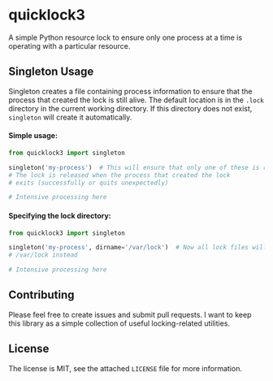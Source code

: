# quicklock3
A simple Python resource lock to ensure only one process at a time is operating with a particular resource.

## Singleton Usage

Singleton creates a file containing process information to ensure that the process that created the lock is still alive. The default location is in the `.lock` directory in the current working directory. If this directory does not exist, `singleton` will create it automatically.

#### Simple usage:

```python
from quicklock3 import singleton

singleton('my-process')  # This will ensure that only one of these is running at once
# The lock is released when the process that created the lock
# exits (successfully or quits unexpectedly)

# Intensive processing here
```

#### Specifying the lock directory:

```python
from quicklock3 import singleton

singleton('my-process', dirname='/var/lock')  # Now all lock files will be written to
# /var/lock instead

# Intensive processing here
```

## Contributing

Please feel free to create issues and submit pull requests. I want to keep this library as a simple collection of useful locking-related utilities.

## License

The license is MIT, see the attached `LICENSE` file for more information.
